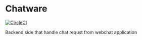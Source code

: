# Chatware
[![CircleCI](https://circleci.com/gh/ariebrainware/chatware.svg?style=svg)](https://circleci.com/gh/ariebrainware/chatware)

Backend side that handle chat requst from webchat application